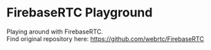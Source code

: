 # FirebaseRTC Playground
Playing around with FirebaseRTC. 
<br>
Find original repository here: https://github.com/webrtc/FirebaseRTC

